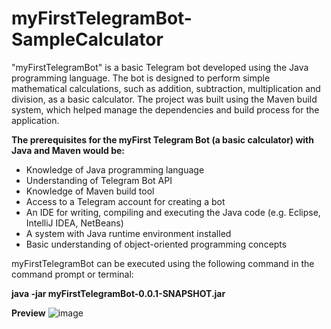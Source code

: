 # myFirstTelegramBot-SampleCalculator

"myFirstTelegramBot" is a basic Telegram bot developed using the Java programming language.
The bot is designed to perform simple mathematical calculations, such as addition, subtraction, 
multiplication and division, as a basic calculator. The project was built using the Maven build system, 
which helped manage the dependencies and build process for the application. 

**The prerequisites for the myFirst Telegram Bot (a basic calculator) with Java and Maven would be:**

  * Knowledge of Java programming language
  * Understanding of Telegram Bot API
  * Knowledge of Maven build tool
  * Access to a Telegram account for creating a bot
  * An IDE for writing, compiling and executing the Java code (e.g. Eclipse, IntelliJ IDEA, NetBeans)
  * A system with Java runtime environment installed
  * Basic understanding of object-oriented programming concepts
  
  myFirstTelegramBot can be executed using the following command in the command prompt or terminal:
  
  **java -jar myFirstTelegramBot-0.0.1-SNAPSHOT.jar**
  
  **Preview**
  ![image](https://user-images.githubusercontent.com/46052419/216592632-a632fd10-bf81-4389-9cad-0fa77f257a14.png)
